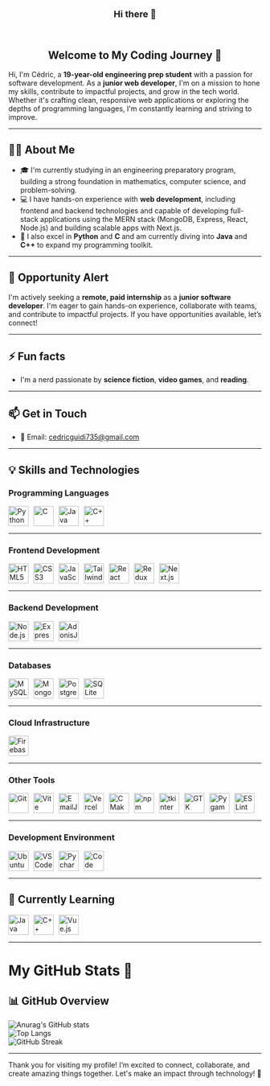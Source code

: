   <div align=center>
   <h1 style="text-align: center; font-size: 18px">Hi there 👋</h1>
  </div>
  <br />

<div align=center;">
<h2 style="text-align: center;">Welcome to My Coding Journey 🚀</h2>
</div>

Hi, I'm Cédric, a **19-year-old engineering prep student** with a passion for software development. As a **junior web developer**, I'm on a mission to hone my skills, contribute to impactful projects, and grow in the tech world. Whether it's crafting clean, responsive web applications or exploring the depths of programming languages, I'm constantly learning and striving to improve.

---

## 🧑‍💻 About Me

- 🎓 I'm currently studying in an engineering preparatory program, building a strong foundation in mathematics, computer science, and problem-solving.
- 💻 I have hands-on experience with **web development**, including frontend and backend technologies and capable of developing full-stack applications using the MERN stack (MongoDB, Express, React, Node.js) and building scalable apps with Next.js.
- 🐍 I also excel in **Python** and **C** and am currently diving into **Java** and **C++** to expand my programming toolkit.

---

## 🌟 Opportunity Alert

I'm actively seeking a **remote, paid internship** as a **junior software developer**. I'm eager to gain hands-on experience, collaborate with teams, and contribute to impactful projects. If you have opportunities available, let’s connect!

---

## ⚡ Fun facts

- I'm a nerd passionate by **science fiction**, **video games**, and **reading**.

---

## 📫 Get in Touch

- 📧 Email: cedricguidi735@gmail.com
<!-- - [![LinkedIn](https://img.shields.io/badge/LinkedIn-0077B5?logo=linkedin&logoColor=white&style=for-the-badge)](https://linkedin.com/in/yourprofile)
- [![Portfolio](https://img.shields.io/badge/Portfolio-000000?logo=firefox&logoColor=white&style=for-the-badge)](https://yourportfolio.com) -->

---

## 💡 Skills and Technologies


### **Programming Languages**

<div style="display: flex; flex-wrap: wrap; gap: 10px;">  
<img src="https://img.shields.io/badge/Python-3776AB?style=flat&logo=python&logoColor=white&labelColor=FFD43B&color=blue" alt="Python" height="40">  
<img src="https://img.shields.io/badge/C-A8B9CC?style=flat&logo=c&logoColor=black&labelColor=white&color=skyblue" alt="C" height="40">  
<img src="https://img.shields.io/badge/Java-007396?style=flat&logo=oracle&logoColor=white&labelColor=red&color=orange" alt="Java" height="40">  
<img src="https://img.shields.io/badge/C++-00599C?style=flat&logo=cplusplus&logoColor=white&labelColor=black&color=purple" alt="C++" height="40">  
</div>

---

### **Frontend Development**

<div style="display: flex; flex-wrap: wrap; gap: 10px;">  
<img src="https://img.shields.io/badge/HTML5-E34F26?style=flat&logo=html5&logoColor=white&labelColor=orange&color=red" alt="HTML5" height="40">  
<img src="https://img.shields.io/badge/CSS3-1572B6?style=flat&logo=css3&logoColor=white&labelColor=blue&color=cyan" alt="CSS3" height="40">  
<img src="https://img.shields.io/badge/JavaScript-F7DF1E?style=flat&logo=javascript&logoColor=black&labelColor=yellow&color=gold" alt="JavaScript" height="40">  
<img src="https://img.shields.io/badge/Tailwind_CSS-38B2AC?style=flat&logo=tailwind-css&logoColor=white&labelColor=teal&color=green" alt="Tailwind CSS" height="40">  
<img src="https://img.shields.io/badge/React-61DAFB?style=flat&logo=react&logoColor=black&labelColor=skyblue&color=blue" alt="React" height="40">  
<img src="https://img.shields.io/badge/Redux-764ABC?style=flat&logo=redux&logoColor=white&labelColor=purple&color=indigo" alt="Redux Toolkit" height="40">  
<img src="https://img.shields.io/badge/Next.js-000000?style=flat&logo=nextdotjs&logoColor=white&labelColor=gray&color=black" alt="Next.js" height="40">  
</div>

---

### **Backend Development**

<div style="display: flex; flex-wrap: wrap; gap: 10px;">  
<img src="https://img.shields.io/badge/Node.js-339933?style=flat&logo=nodedotjs&logoColor=white&labelColor=green&color=limegreen" alt="Node.js" height="40">  
<img src="https://img.shields.io/badge/Express.js-000000?style=flat&logo=express&logoColor=white&labelColor=gray&color=black" alt="Express.js" height="40">  
<img src="https://img.shields.io/badge/AdonisJS-220052?style=flat&logo=adonisjs&logoColor=white&labelColor=purple&color=maroon" alt="AdonisJS" height="40">  
</div>

---

### **Databases**

<div style="display: flex; flex-wrap: wrap; gap: 10px;">  
<img src="https://img.shields.io/badge/MySQL-4479A1?style=flat&logo=mysql&logoColor=white&labelColor=blue&color=royalblue" alt="MySQL" height="40">  
<img src="https://img.shields.io/badge/MongoDB-47A248?style=flat&logo=mongodb&logoColor=white&labelColor=green&color=limegreen" alt="MongoDB" height="40">  
<img src="https://img.shields.io/badge/PostgreSQL-336791?style=flat&logo=postgresql&logoColor=white&labelColor=blue&color=navy" alt="PostgreSQL" height="40">  
<img src="https://img.shields.io/badge/SQLite-003B57?style=flat&logo=sqlite&logoColor=white&labelColor=teal&color=blue" alt="SQLite" height="40">  
</div>

---

### **Cloud Infrastructure**

<div style="display: flex; flex-wrap: wrap; gap: 10px;"> 
<img src="https://img.shields.io/badge/Firebase-FFCA28?style=flat&logo=firebase&logoColor=black&labelColor=yellow&color=gold" alt="Firebase" height="40">  
</div>

---

### **Other Tools**

<div style="display: flex; flex-wrap: wrap; gap: 10px;">  
  <img src="https://img.shields.io/badge/Git-F05032?logo=git&logoColor=white&style=flat&labelColor=red&color=darkred" alt="Git" height="40">  
  <img src="https://img.shields.io/badge/Vite-646CFF?logo=vite&logoColor=white&style=flat&labelColor=blue&color=darkblue" alt="Vite" height="40">  
  <img src="https://img.shields.io/badge/EmailJS-E4455F?logo=email&logoColor=white&style=flat&labelColor=red&color=darkred" alt="EmailJS" height="40">  
  <img src="https://img.shields.io/badge/Vercel-000000?logo=vercel&logoColor=white&style=flat&labelColor=black&color=gray" alt="Vercel" height="40">  
  <img src="https://img.shields.io/badge/CMake-064F8C?logo=cmake&logoColor=white&style=flat&labelColor=blue&color=darkblue" alt="CMake" height="40">  
  <img src="https://img.shields.io/badge/npm-CB3837?logo=npm&logoColor=white&style=flat&labelColor=red&color=darkred" alt="npm" height="40">  
  <img src="https://img.shields.io/badge/tkinter-FF9900?logo=python&logoColor=white&style=flat&labelColor=orange&color=darkorange" alt="tkinter" height="40">  
  <img src="https://img.shields.io/badge/GTK-5793E3?logo=gtk&logoColor=white&style=flat&labelColor=blue&color=darkblue" alt="GTK" height="40">  
  <img src="https://img.shields.io/badge/Pygame-3776AB?logo=python&logoColor=white&style=flat&labelColor=blue&color=darkblue" alt="Pygame" height="40">  
  <img src="https://img.shields.io/badge/ESLint-4B32C3?logo=eslint&logoColor=white&style=flat&labelColor=purple&color=darkpurple" alt="ESLint" height="40">  
</div>

---

### **Development Environment**

<div style="display: flex; flex-wrap: wrap; gap: 10px;">  
<img src="https://img.shields.io/badge/Ubuntu-E95420?style=flat&logo=ubuntu&logoColor=white&labelColor=orange&color=red" alt="Ubuntu" height="40">
<img src="https://img.shields.io/badge/VS_Code-007ACC?style=flat&logo=visualstudiocode&logoColor=white&labelColor=blue&color=cyan" alt="VS Code" height="40">  
<img src="https://img.shields.io/badge/pycharm-007ACC?style=flat&logo=pycharm&logoColor=white&labelColor=blue&color=cyan" alt="Pycharm" height="40">  
<img src="https://img.shields.io/badge/Code_Bloc-007ACC?style=flat&logo=codebloc&logoColor=white&labelColor=blue&color=cyan" alt="Code bloc" height="40">  
</div>

---

## **🌱 Currently Learning**

<div style="display: flex; flex-wrap: wrap; gap: 10px;"> 
<img src="https://img.shields.io/badge/Java-007396?style=flat&logo=oracle&logoColor=white&labelColor=red&color=orange" alt="Java" height="40">  
<img src="https://img.shields.io/badge/C++-00599C?style=flat&logo=cplusplus&logoColor=white&labelColor=black&color=purple" alt="C++" height="40">   
<img src="https://img.shields.io/badge/VueJS-4FC08D?logo=vue.js&logoColor=white&style=flat&labelColor=purple&color=darkpurple" alt="Vue.js" height="40"> </div>

---

# My GitHub Stats 🚀

## 📊 GitHub Overview

![Anurag's GitHub stats](https://github-readme-stats.vercel.app/api?username=cedric20061&show_icons=true&theme=radical)  
![Top Langs](https://github-readme-stats.vercel.app/api/top-langs/?username=cedric20061&layout=compact&theme=radical)  
![GitHub Streak](https://streak-stats.demolab.com/?user=cedric20061&theme=radical)

---

Thank you for visiting my profile! I’m excited to connect, collaborate, and create amazing things together. Let's make an impact through technology! 🚀

<!--
**cedric20061/cedric20061** is a ✨ _special_ ✨ repository because its `README.md` (this file) appears on your GitHub profile.

Here are some ideas to get you started:

- 🔭 I’m currently working on ...
- 🌱 I’m currently learning ...
- 👯 I’m looking to collaborate on ...
- 🤔 I’m looking for help with ...
- 💬 Ask me about ...
- 📫 How to reach me: ...
- 😄 Pronouns: ...
- ⚡ Fun fact: ...
-->
